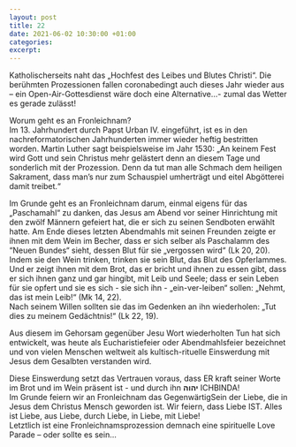 ```yaml
---
layout: post
title: 22
date: 2021-06-02 10:30:00 +01:00
categories: 
excerpt: 
---
```


Katholischerseits naht das „Hochfest des Leibes und Blutes Christi“. Die berühmten Prozessionen fallen coronabedingt auch dieses Jahr wieder aus – ein Open-Air-Gottesdienst wäre doch eine Alternative…- zumal das Wetter es gerade zulässt!

Worum geht es an Fronleichnam?\
Im 13. Jahrhundert durch Papst Urban IV. eingeführt, ist es in den nachreformatorischen Jahrhunderten immer wieder heftig bestritten worden. Martin Luther sagt beispielsweise im Jahr 1530: „An keinem Fest wird Gott und sein Christus mehr gelästert denn an diesem Tage und sonderlich mit der Prozession. Denn da tut man alle Schmach dem heiligen Sakrament, dass man’s nur zum Schauspiel umherträgt und eitel Abgötterei damit treibet.“

Im Grunde geht es an Fronleichnam darum, einmal eigens für das „Paschamahl“ zu danken, das Jesus am Abend vor seiner Hinrichtung mit den zwölf Männern gefeiert hat, die er sich zu seinen Sendboten erwählt hatte. Am Ende dieses letzten Abendmahls mit seinen Freunden zeigte er ihnen mit dem Wein im Becher, dass er sich selber als Paschalamm des “Neuen Bundes“ sieht, dessen Blut für sie „vergossen wird“ (Lk 20, 20). Indem sie den Wein trinken, trinken sie sein Blut, das Blut des Opferlammes.\
Und er zeigt ihnen mit dem Brot, das er bricht und ihnen zu essen gibt, dass er sich ihnen ganz und gar hingibt, mit Leib und Seele; dass er sein Leben für sie opfert und sie es sich - sie sich ihn - „ein-ver-leiben“ sollen: „Nehmt, das ist mein Leib!“ (Mk 14, 22).\
Nach seinem Willen sollten sie das im Gedenken an ihn wiederholen: „Tut dies zu meinem Gedächtnis!“ (Lk 22, 19).

Aus diesem im Gehorsam gegenüber Jesu Wort wiederholten Tun hat sich entwickelt, was heute als Eucharistiefeier oder Abendmahlsfeier bezeichnet und von vielen Menschen weltweit als kultisch-rituelle Einswerdung mit Jesus dem Gesalbten verstanden wird.

Diese Einswerdung setzt das Vertrauen voraus, dass ER kraft seiner Worte im Brot und im Wein präsent ist - und durch ihn **יהוה** ICHBINDA!\
Im Grunde feiern wir an Fronleichnam das GegenwärtigSein der Liebe, die in Jesus dem Christus Mensch geworden ist. Wir feiern, dass Liebe IST. Alles ist Liebe, aus Liebe, durch Liebe, in Liebe, mit Liebe!\
Letztlich ist eine Fronleichnamsprozession demnach eine spirituelle Love Parade – oder sollte es sein…
